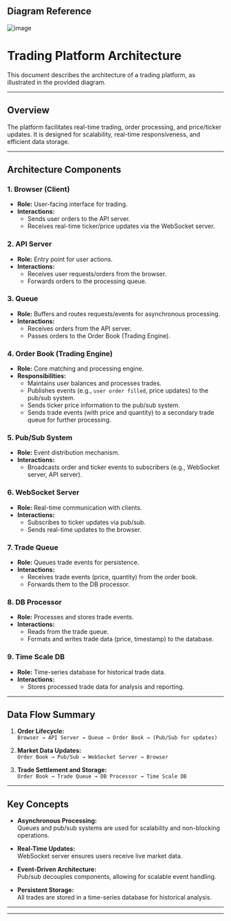 
## Diagram Reference



![image](https://github.com/user-attachments/assets/d64d1d21-3459-416f-92d1-2d0027cea670)



# Trading Platform Architecture

This document describes the architecture of a trading platform, as illustrated in the provided diagram.

---

## Overview

The platform facilitates real-time trading, order processing, and price/ticker updates. It is designed for scalability, real-time responsiveness, and efficient data storage.

---

## Architecture Components

### 1. Browser (Client)
- **Role:** User-facing interface for trading.
- **Interactions:**  
  - Sends user orders to the API server.
  - Receives real-time ticker/price updates via the WebSocket server.

### 2. API Server
- **Role:** Entry point for user actions.
- **Interactions:**  
  - Receives user requests/orders from the browser.
  - Forwards orders to the processing queue.

### 3. Queue
- **Role:** Buffers and routes requests/events for asynchronous processing.
- **Interactions:**  
  - Receives orders from the API server.
  - Passes orders to the Order Book (Trading Engine).

### 4. Order Book (Trading Engine)
- **Role:** Core matching and processing engine.
- **Responsibilities:**
  - Maintains user balances and processes trades.
  - Publishes events (e.g., `user order filled`, price updates) to the pub/sub system.
  - Sends ticker price information to the pub/sub system.
  - Sends trade events (with price and quantity) to a secondary trade queue for further processing.

### 5. Pub/Sub System
- **Role:** Event distribution mechanism.
- **Interactions:**
  - Broadcasts order and ticker events to subscribers (e.g., WebSocket server, API server).

### 6. WebSocket Server
- **Role:** Real-time communication with clients.
- **Interactions:**
  - Subscribes to ticker updates via pub/sub.
  - Sends real-time updates to the browser.

### 7. Trade Queue
- **Role:** Queues trade events for persistence.
- **Interactions:**
  - Receives trade events (price, quantity) from the order book.
  - Forwards them to the DB processor.

### 8. DB Processor
- **Role:** Processes and stores trade events.
- **Interactions:**
  - Reads from the trade queue.
  - Formats and writes trade data (price, timestamp) to the database.

### 9. Time Scale DB
- **Role:** Time-series database for historical trade data.
- **Interactions:**
  - Stores processed trade data for analysis and reporting.

---

## Data Flow Summary

1. **Order Lifecycle:**  
   `Browser → API Server → Queue → Order Book → (Pub/Sub for updates)`

2. **Market Data Updates:**  
   `Order Book → Pub/Sub → WebSocket Server → Browser`

3. **Trade Settlement and Storage:**  
   `Order Book → Trade Queue → DB Processor → Time Scale DB`

---

## Key Concepts

- **Asynchronous Processing:**  
  Queues and pub/sub systems are used for scalability and non-blocking operations.

- **Real-Time Updates:**  
  WebSocket server ensures users receive live market data.

- **Event-Driven Architecture:**  
  Pub/sub decouples components, allowing for scalable event handling.

- **Persistent Storage:**  
  All trades are stored in a time-series database for historical analysis.

---




---



